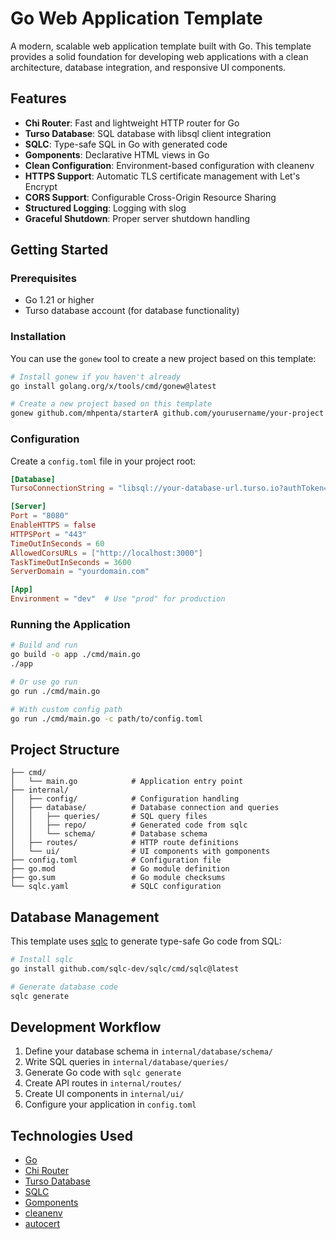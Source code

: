 # Go Web Application Template

A modern, scalable web application template built with Go. This template provides a solid foundation for developing web applications with a clean architecture, database integration, and responsive UI components.

## Features

- **Chi Router**: Fast and lightweight HTTP router for Go
- **Turso Database**: SQL database with libsql client integration
- **SQLC**: Type-safe SQL in Go with generated code
- **Gomponents**: Declarative HTML views in Go
- **Clean Configuration**: Environment-based configuration with cleanenv
- **HTTPS Support**: Automatic TLS certificate management with Let's Encrypt
- **CORS Support**: Configurable Cross-Origin Resource Sharing
- **Structured Logging**: Logging with slog
- **Graceful Shutdown**: Proper server shutdown handling

## Getting Started

### Prerequisites

- Go 1.21 or higher
- Turso database account (for database functionality)

### Installation

You can use the `gonew` tool to create a new project based on this template:

```bash
# Install gonew if you haven't already
go install golang.org/x/tools/cmd/gonew@latest

# Create a new project based on this template
gonew github.com/mhpenta/starterA github.com/yourusername/your-project
```

### Configuration

Create a `config.toml` file in your project root:

```toml
[Database]
TursoConnectionString = "libsql://your-database-url.turso.io?authToken=your-auth-token"

[Server]
Port = "8080"
EnableHTTPS = false
HTTPSPort = "443"
TimeOutInSeconds = 60
AllowedCorsURLs = ["http://localhost:3000"]
TaskTimeOutInSeconds = 3600
ServerDomain = "yourdomain.com"

[App]
Environment = "dev"  # Use "prod" for production
```

### Running the Application

```bash
# Build and run
go build -o app ./cmd/main.go
./app

# Or use go run
go run ./cmd/main.go

# With custom config path
go run ./cmd/main.go -c path/to/config.toml
```

## Project Structure

```
├── cmd/
│   └── main.go            # Application entry point
├── internal/
│   ├── config/            # Configuration handling
│   ├── database/          # Database connection and queries
│   │   ├── queries/       # SQL query files
│   │   ├── repo/          # Generated code from sqlc
│   │   └── schema/        # Database schema
│   ├── routes/            # HTTP route definitions
│   └── ui/                # UI components with gomponents
├── config.toml            # Configuration file
├── go.mod                 # Go module definition
├── go.sum                 # Go module checksums
└── sqlc.yaml              # SQLC configuration
```

## Database Management

This template uses [sqlc](https://sqlc.dev/) to generate type-safe Go code from SQL:

```bash
# Install sqlc
go install github.com/sqlc-dev/sqlc/cmd/sqlc@latest

# Generate database code
sqlc generate
```

## Development Workflow

1. Define your database schema in `internal/database/schema/`
2. Write SQL queries in `internal/database/queries/`
3. Generate Go code with `sqlc generate`
4. Create API routes in `internal/routes/`
5. Create UI components in `internal/ui/`
6. Configure your application in `config.toml`

## Technologies Used

- [Go](https://golang.org/)
- [Chi Router](https://github.com/go-chi/chi)
- [Turso Database](https://turso.tech/)
- [SQLC](https://sqlc.dev/)
- [Gomponents](https://github.com/maragudk/gomponents)
- [cleanenv](https://github.com/ilyakaznacheev/cleanenv)
- [autocert](https://golang.org/x/crypto/acme/autocert)
